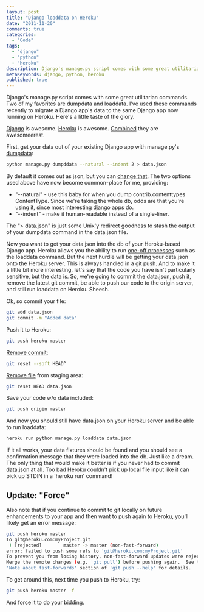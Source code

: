 ```yaml
---
layout: post
title: "Django loaddata on Heroku"
date: "2011-11-20"
comments: true
categories:
  - "Code"
tags:
  - "django"
  - "python"
  - "heroku"
description: Django's manage.py script comes with some great utilitarian commands.  Two of my favorites are dumpdata and loaddata.  I've used these commands recently to 
metaKeywords: django, python, heroku
published: true
---
```


Django's manage.py script comes with some great utilitarian commands.  Two of my favorites are dumpdata and loaddata.  I've used these commands recently to migrate a Django app's data to the same Django app now running on Heroku.  Here's a little taste of the glory.

<!--more-->

[Django](https://www.djangoproject.com/) is awesome.  [Heroku](http://www.heroku.com/) is awesome.  [Combined](http://devcenter.heroku.com/articles/django>) they are awesomeerest.

First, get your data out of your existing Django app with manage.py's [dumpdata](https://docs.djangoproject.com/en/dev/ref/django-admin/#dumpdata-appname-appname-appname-model):

```bash
python manage.py dumpddata --natural --indent 2 > data.json
```
  
By default it comes out as json, but you can [change that](https://docs.djangoproject.com/en/dev/ref/django-admin/#django-admin-option---format>).  The two options used above have now become common-place for me, providing:

- "--natural" - use this baby for when you dump contrib.contenttypes ContentType.  Since we're taking the whole db, odds are that you're using it, since most interesting django apps do.
- "--indent" - make it human-readable instead of a single-liner.

The "> data.json" is just some Unix'y redirect goodness to stash the output of your dumpdata command in the data.json file.

Now you want to get your data.json into the db of your Heroku-based Django app.  Heroku allows you the ability to run [one-off processes](http://devcenter.heroku.com/articles/oneoff-admin-ps) such as the loaddata command.  But the next hurdle will be getting your data.json onto the Heroku server.  This is always handled in a git push.  And to make it a little bit more interesting, let's say that the code you have isn't particularly sensitive, but the data is.  So, we're going to commit the data.json, push it, remove the latest git commit, be able to push our code to the origin server, and still run loaddata on Heroku.  Sheesh.

Ok, so commit your file:

```bash
git add data.json
git commit -m "Added data"
```
  
Push it to Heroku:

```bash
git push heroku master
```
  
[Remove commit](http://stackoverflow.com/questions/927358/git-undo-last-commit/927386#927386):

```bash
git reset --soft HEAD^
```

[Remove file](http://stackoverflow.com/questions/1505948/how-do-i-remove-a-single-file-from-the-staging-area-of-git-but-not-remove-it-fro/1505968#1505968) from staging area:

```bash
git reset HEAD data.json
```
  
Save your code w/o data included:

```bash
git push origin master
```
  
And now you should still have data.json on your Heroku server and be able to run loaddata:

```bash
heroku run python manage.py loaddata data.json
```
  
If it all works, your data fixtures should be found and you should see a confirmation message that they were loaded into the db.  Just like a dream.  The only thing that would make it better is if you never had to commit data.json at all.  Too bad Heroku couldn't pick up local file input like it can pick up STDIN in a 'heroku run' command!

Update: "Force"
-------------------------------

Also note that if you continue to commit to git locally on future enhancements to your app and then want to push again to Heroku, you'll likely get an error message:

```bash
git push heroku master
To git@heroku.com:myProject.git
 ! [rejected]        master -> master (non-fast-forward)
error: failed to push some refs to 'git@heroku.com:myProject.git'
To prevent you from losing history, non-fast-forward updates were rejected
Merge the remote changes (e.g. 'git pull') before pushing again.  See the
'Note about fast-forwards' section of 'git push --help' for details.
```

To get around this, next time you push to Heroku, try:

```bash
git push heroku master -f
```

And force it to do your bidding.

  

